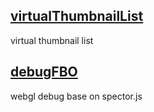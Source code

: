 ## [virtualThumbnailList](https://prophetw.github.io/ghpage)
virtual thumbnail list 

## [debugFBO](https://prophetw.github.io/ghpage/debugFBO)
webgl debug base on spector.js


